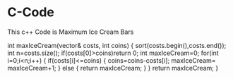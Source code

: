 # C-Code
This c++ Code is Maximum Ice Cream Bars

 int maxIceCream(vector<int>& costs, int coins) 
 {
        sort(costs.begin(),costs.end());
        int n=costs.size();
        if(costs[0]>coins)return 0;
        int maxIceCream=0;
        for(int i=0;i<n;i++)
        {
            if(costs[i]<=coins)
            {
               coins=coins-costs[i];
               maxIceCream= maxIceCream+1;
            }
            else
            {
                return maxIceCream;
            }
        }
        return maxIceCream;
    }
